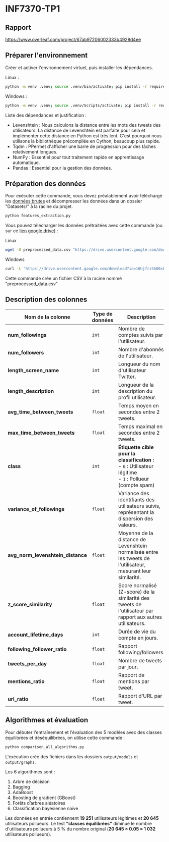 # INF7370-TP1

## Rapport

https://www.overleaf.com/project/67ab97206002333b4928d4ee

## Préparer l'environnement

Créer et activer l'environnement virtuel, puis installer les dépendances.

Linux :

```bash
python -m venv .venv; source .venv/bin/activate; pip install -r requirements.txt
```

Windows :

```bash
python -m venv .venv; source .venv/Scripts/activate; pip install -r requirements.txt
```

Liste des dépendances et justification :

- Levenshtein : Nous calculons la distance entre les mots des tweets des utilisateurs. La distance de Levenshtein est parfaite pour cela et implémenter cette distance en Python est très lent. C'est pourquoi nous utilisons la bibliothèque précompilée en Cython, beaucoup plus rapide.
- Tqdm : PPermet d'afficher une barre de progression pour des tâches relativement longues.
- NumPy : Essentiel pour tout traitement rapide en apprentissage automatique.
- Pandas : Essentiel pour la gestion des données.

## Préparation des données

Pour exécuter cette commande, vous devez préalablement avoir téléchargé les [données brutes](https://ena01.uqam.ca/course/view.php?id=69597&section=1) et décompresser les données dans un dossier "Datasets/" à la racine du projet.

```bash
python features_extraction.py
```

Vous pouvez télécharger les données prétraitées avec cette commande (ou sur ce [lien google drive](https://drive.google.com/drive/folders/1InCDKGSWU_g6GxRgGTLD1rFVXgwWVt0F?usp=drive_link)) :

Linux

```bash
wget -O preprocessed_data.csv "https://drive.usercontent.google.com/download?id=16UjfrzSh00xDWD7f_aeJDRGILbd7Esuk&export=download&authuser=0&confirm=t&uuid=fe0fb91b-5283-4c1c-a699-22fac24614a9&at=AIrpjvNVtC3gxolaiwIFK5KybET5:1739211978067"
```

Windows

```bash
curl -L "https://drive.usercontent.google.com/download?id=16UjfrzSh00xDWD7f_aeJDRGILbd7Esuk&export=download&authuser=0&confirm=t&uuid=fe0fb91b-5283-4c1c-a699-22fac24614a9&at=AIrpjvNVtC3gxolaiwIFK5KybET5:1739211978067" -o preprocessed_data.csv
```

Cette commande crée un fichier CSV à la racine nommé "preprocessed_data.csv"

## **Description des colonnes**

| Nom de la colonne                 | Type de données | Description                                                                                                      |
| --------------------------------- | --------------- | ---------------------------------------------------------------------------------------------------------------- |
| **num_followings**                | `int`           | Nombre de comptes suivis par l'utilisateur.                                                                      |
| **num_followers**                 | `int`           | Nombre d'abonnés de l'utilisateur.                                                                               |
| **length_screen_name**            | `int`           | Longueur du nom d'utilisateur Twitter.                                                                           |
| **length_description**            | `int`           | Longueur de la description du profil utilisateur.                                                                |
| **avg_time_between_tweets**       | `float`         | Temps moyen en secondes entre 2 tweets.                                                                          |
| **max_time_between_tweets**       | `float`         | Temps maximal en secondes entre 2 tweets.                                                                        |
| **class**                         | `int`           | **Étiquette cible pour la classification :**<br> - `0` : Utilisateur légitime<br> - `1` : Pollueur (compte spam) |
| **variance_of_followings**        | `float`         | Variance des identifiants des utilisateurs suivis, représentant la dispersion des valeurs.                       |
| **avg_norm_levenshtein_distance** | `float`         | Moyenne de la distance de Levenshtein normalisée entre les tweets de l'utilisateur, mesurant leur similarité.    |
| **z_score_similarity**            | `float`         | Score normalisé (Z-score) de la similarité des tweets de l'utilisateur par rapport aux autres utilisateurs.      |
| **account_lifetime_days**         | `int`           | Durée de vie du compte en jours.                                                                                 |
| **following_follower_ratio**      | `float`         | Rapport following/followers.                                                                                     |
| **tweets_per_day**                | `float`         | Nombre de tweets par jour.                                                                                       |
| **mentions_ratio**                | `float`         | Rapport de mentions par tweet.                                                                                   |
| **url_ratio**                     | `float`         | Rapport d'URL par tweet.                                                                                         |


## Algorithmes et évaluation

Pour débuter l'entraînement et l'évaluation des 5 modèles avec des classes équilibrées et déséquilibrées, on utilise cette commande :

```bash
python comparison_all_algorithms.py
```

L'exécution crée des fichiers dans les dossiers `output/models` et `output/graphs`.

Les 6 algorithmes sont :

1. Arbre de décision
2. Bagging
3. AdaBoost
4. Boosting de gradient (GBoost)
5. Forêts d’arbres aléatoires
6. Classification bayésienne naïve

Les données en entrée contiennent **19 251** utilisateurs légitimes et **20 645** utilisateurs pollueurs. Le test **"classes équilibrées"** diminue le nombre d'utilisateurs pollueurs à 5 % du nombre original (**20 645 × 0.05 = 1 032** utilisateurs pollueurs).
